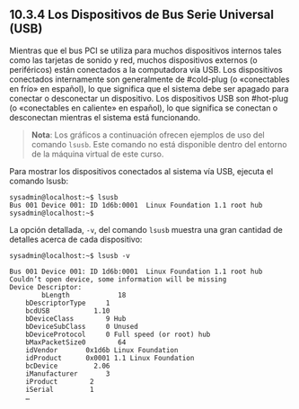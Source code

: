 ## 10.3.4 Los Dispositivos de Bus Serie Universal (USB)
Mientras que el bus PCI se utiliza para muchos dispositivos internos tales como las tarjetas de sonido y red, muchos dispositivos externos (o periféricos) están conectados a la computadora vía USB. Los dispositivos conectados internamente son generalmente de #cold-plug (o «conectables en frío» en español), lo que significa que el sistema debe ser apagado para conectar o desconectar un dispositivo. Los dispositivos USB son #hot-plug (o «conectables en caliente» en español), lo que significa se conectan o desconectan mientras el sistema está funcionando.

>**Nota**: Los gráficos a continuación ofrecen ejemplos de uso del comando `lsusb`. Este comando no está disponible dentro del entorno de la máquina virtual de este curso.

Para mostrar los dispositivos conectados al sistema vía USB, ejecuta el comando lsusb:

```shell-session
sysadmin@localhost:~$ lsusb
Bus 001 Device 001: ID 1d6b:0001  Linux Foundation 1.1 root hub
sysadmin@localhost:~$
```

La opción detallada, `-v`, del comando `lsusb` muestra una gran cantidad de detalles acerca de cada dispositivo:

```shell-session
sysadmin@localhost:~$ lsusb -v

Bus 001 Device 001: ID 1d6b:0001  Linux Foundation 1.1 root hub
Couldn’t open device, some information will be missing 
Device Descriptor:
        bLength		       18
	bDescriptorType	 	1
	bcdUSB		     1.10
	bDeviceClass		9 Hub
	bDeviceSubClass		0 Unused
	bDeviceProtocol		0 Full speed (or root) hub
	bMaxPacketSize0	       64
	idVendor	   0x1d6b Linux Foundation
	idProduct	   0x0001 1.1 Linux Foundation
	bcDevice	     2.06
	iManufacturer		3
	iProduct		2
	iSerial			1
	…
```